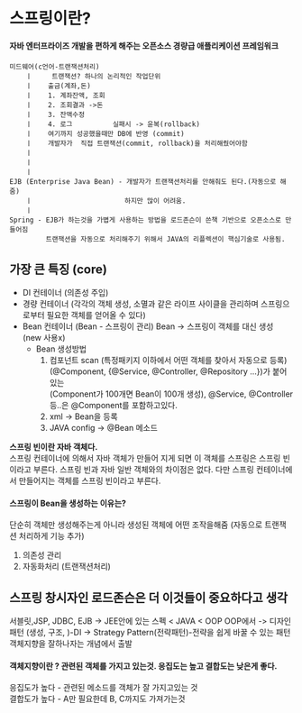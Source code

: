 스프링이란?
==========================
#### 자바 엔터프라이즈 개발을 편하게 해주는 오픈소스 경량급 애플리케이션 프레임워크  

    미드웨어(c언어-트랜잭션처리)  
        ㅣ     트랜잭션? 하나의 논리적인 작업단위  
        ㅣ    출금(계좌,돈)  
        ㅣ    1. 계좌잔액, 조회  
        ㅣ    2. 조회결과 ->돈   
        ㅣ    3. 잔액수정  
        ㅣ    4. 로그          실패시 -> 윤복(rollback)  
        ㅣ    여기까지 성공했을때만 DB에 반영 (commit)  
        ㅣ    개발자가  직접 트랜잭션(commit, rollback)을 처리해줬어야함  
        ㅣ  
        ㅣ  
        ㅣ  
    EJB (Enterprise Java Bean) - 개발자가 트랜잭션처리를 안해줘도 된다.(자동으로 해줌)
        ㅣ                       하지만 많이 어려움.
        ㅣ
    Spring - EJB가 하는것을 가볍게 사용하는 방법을 로드존슨이 쓴책 기반으로 오픈소스로 만들어짐
             트랜잭션을 자동으로 처리해주기 위해서 JAVA의 리플렉션이 핵심기술로 사용됨.


가장 큰 특징 (core)
---------
- DI 컨테이너 (의존성 주입)
- 경량 컨테이너 (각각의 객체 생성, 소멸과 같은 라이프 사이클을 관리하며 스프링으로부터 필요한 객체를 얻어올 수 있다)  
- Bean 컨테이너 (Bean - 스프링이 관리)  Bean -> 스프링이 객체를 대신 생성 (new 사용x)
  - Bean 생성방법
    1. 컴포넌트 scan (특정패키지 이하에서 어떤 객체를 찾아서 자동으로 등록)
                   (@Component, {@Service, @Controller, @Repository ...})가 붙어있는  
                   (Component가 100개면 Bean이 100개 생성), @Service, @Controller 등..은 @Component를 포함하고있다.
    2. xml -> Bean을 등록
    3. JAVA config -> @Bean 메소드

**스프링 빈이란 자바 객체다.**  
스프링 컨테이너에 의해서 자바 객체가 만들어 지게 되면 이 객체를 스프링은 스프링 빈이라고 부른다. 스프링 빈과 자바 일반 객체와의 차이점은 없다. 다만 스프링 컨테이너에서 만들어지는 객체를 스프링 빈이라고 부른다.


#### 스프링이 Bean을 생성하는 이유는?
단순히 객체만 생성해주는게 아니라 생성된 객체에 어떤 조작을해줌 (자동으로 트랜잭션 처리하게 기능 추가)
1. 의존성 관리
2. 자동화처리 (트랜잭션처리)


스프링 창시자인 로드존슨은 더 이것들이 중요하다고 생각
----
서블릿,JSP, JDBC, EJB -> JEE안에 있는 스펙 < JAVA < OOP 
                                                OOP에서 -> 디자인패턴 (생성, 구조, )-DI -> Strategy Pattern(전략패턴)-전략을 쉽게 바꿀 수 있는 패턴  
객체지향을 잘하나자는 개념에서 출발


#### 객체지향이란 ? 관련된 객체를 가지고 있는것. 응집도는 높고 결합도는 낮은게 좋다.
응집도가 높다 - 관련된 메소드를 객체가 잘 가지고있는 것  
결합도가 높다 - A만 필요한데 B, C까지도 가져가는것
